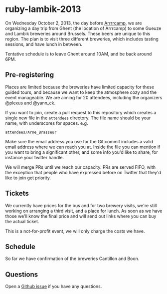 ruby-lambik-2013
================

On Wednesday October 2, 2013, the day before [Arrrrcamp](arrrrcamp.be), we are organizing a day trip from Ghent (the location of Arrrcamp) to some Gueuze and Lambik breweries around Brussels. These beers are unique to this region. The plan is to visit three different breweries, which includes tasting sessions, and have lunch in between.

Tentative schedule is to leave Ghent around 10AM, and be back around 6PM.

## Pre-registering

Places are limited because the breweries have limited capacity for these guided tours, and because we want to keep the atmosphere cozy and the event manageable. We are aiming for 20 attendees, including the organizers @plexus and @yann_ck.

If you want to join, create a pull request to this repository which creates a single new file in the `attendees` directory. The file name should be your name, with underscores for spaces. e.g.

```
attendees/Arne_Brasseur
```

Make sure the email address you use for the Git commit includes a valid email address where we can reach you at. Inside the file you can mention if you want to bring a significant other, and some info you'd like to share, for instance your twitter handle.

We will merge PRs until we reach our capacity. PRs are served FIFO, with the exception that people who have expressed before on Twitter that they'd like to join get priority.

## Tickets

We currently have prices for the bus and for two brewery visits, we're still working on arranging a third visit, and a place for lunch. As soon as we have those we'll know the final price and will send out links where you can buy the actual ticket.

This is a not-for-profit event, we will only charge the costs we have.

## Schedule

So far we have confirmation of the breweries Cantillon and Boon.

## Questions

Open a [Github issue](https://github.com/ruby-lambik/ruby-lambik-2013/issues) if you have any questions.